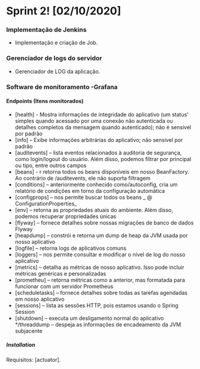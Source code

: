 # Sprint 2! [02/10/2020]

### Implementação de Jenkins 
- Implementação e criação de Job.

### Gerenciador de logs do servidor 
- Gerenciador de LOG da aplicação.

### Software de monitoramento -Grafana 
#### Endpoints (Itens monitorados)
- [health] - Mostra informações de integridade do aplicativo (um status' simples quando acessado por uma conexão não autenticada ou detalhes completos da mensagem quando autenticado); não é sensível por padrão
- [info] – Exibe informações arbitrárias do aplicativo; não sensível por padrão
- [auditevents] – lista eventos relacionados à auditoria de segurança, como login/logout do usuário. Além disso, podemos filtrar por principal ou tipo, entre outros campos
- [beans] - r retorna todos os beans disponíveis em nosso BeanFactory. Ao contrário de /auditevents, ele não suporta filtragem
- [conditions] – anteriormente conhecido como/autoconfig, cria um relatório de condições em torno da configuração automática
- [configprops] – nos permite buscar todos os beans _ @ ConfigurationProperties_
- [env] – retorna as propriedades atuais do ambiente. Além disso, podemos recuperar propriedades únicas
- [flyway] – fornece detalhes sobre nossas migrações de banco de dados Flyway
- [heapdump] – constrói e retorna um dump de heap da JVM usada por nosso aplicativo
- [logfile] – retorna logs de aplicativos comuns
- [loggers] – nos permite consultar e modificar o nível de log do nosso aplicativo
- [metrics] – detalha as métricas de nosso aplicativo. Isso pode incluir métricas genéricas e personalizadas
- [prometheu] – retorna métricas como a anterior, mas formatada para funcionar com um servidor Prometheus
- [scheduletasks] – fornece detalhes sobre todas as tarefas agendadas em nosso aplicativo
- [sessions] – lista as sessões HTTP, pois estamos usando o Spring Session
- [shutdown] – executa um desligamento normal do aplicativo */threaddump – despeja as informações de encadeamento da JVM subjacente

##### Installation
Requisitos: [actuator].

